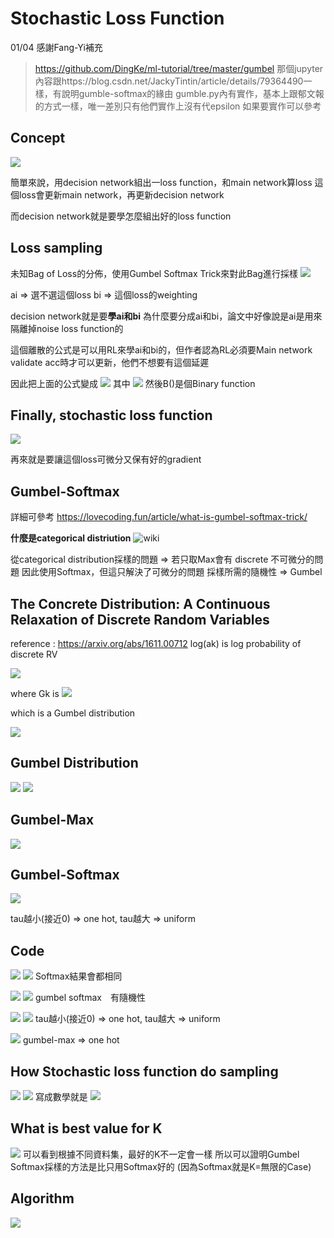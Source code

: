 # Stochastic Loss Function

01/04 感謝Fang-Yi補充
> https://github.com/DingKe/ml-tutorial/tree/master/gumbel
> 那個jupyter內容跟https://blog.csdn.net/JackyTintin/article/details/79364490一樣，有說明gumble-softmax的緣由
> gumble.py內有實作，基本上跟郁文報的方式一樣，唯一差別只有他們實作上沒有代epsilon
> 如果要實作可以參考

## Concept
![](https://i.imgur.com/vd7hlV6.png)

簡單來說，用decision network組出一loss function，和main network算loss
這個loss會更新main network，再更新decision network

而decision network就是要學怎麼組出好的loss function


## Loss sampling
未知Bag of Loss的分佈，使用Gumbel Softmax Trick來對此Bag進行採樣
![](https://i.imgur.com/vbpPi0C.png)


ai => 選不選這個loss
bi => 這個loss的weighting

decision network就是要**學ai和bi**
為什麼要分成ai和bi，論文中好像說是ai是用來隔離掉noise loss function的

這個離散的公式是可以用RL來學ai和bi的，但作者認為RL必須要Main network validate acc時才可以更新，他們不想要有這個延遲

因此把上面的公式變成
![](https://i.imgur.com/JcDyn75.png)
其中
![](https://i.imgur.com/QQYp2OE.png)
然後B()是個Binary function

## Finally, stochastic loss function
![](https://i.imgur.com/AMVuYPu.png)

再來就是要讓這個loss可微分又保有好的gradient


## Gumbel-Softmax
詳細可參考 https://lovecoding.fun/article/what-is-gumbel-softmax-trick/

**什麼是categorical distriution**
![wiki](https://i.imgur.com/xbmgoYX.png)

從categorical distribution採樣的問題 => 若只取Max會有 discrete 不可微分的問題
因此使用Softmax，但這只解決了可微分的問題
採樣所需的隨機性 => Gumbel


## The Concrete Distribution: A Continuous Relaxation of Discrete Random Variables
reference : https://arxiv.org/abs/1611.00712
log(ak) is log probability of discrete RV

![](https://i.imgur.com/76P4Jtc.png)

where Gk is
![](https://i.imgur.com/ecSgDqE.png)

which is a Gumbel distribution

![](https://i.imgur.com/QkG7qJf.png)

## Gumbel Distribution
![](https://i.imgur.com/h8d1usL.png)
![](https://i.imgur.com/yJiAxzj.png)


## Gumbel-Max
![](https://i.imgur.com/4WHxWVQ.png)
## Gumbel-Softmax
![](https://i.imgur.com/d4IgU4V.png)

tau越小(接近0) => one hot, tau越大 => uniform

## Code
![](https://i.imgur.com/6Dmr5ge.png)
![](https://i.imgur.com/W8LhMJ9.png)
Softmax結果會都相同

![](https://i.imgur.com/sk8RenM.png)
![](https://i.imgur.com/OOygOaf.png)
gumbel softmax　有隨機性

![](https://i.imgur.com/sZcYR6c.png)
![](https://i.imgur.com/q7NERg3.png)
tau越小(接近0) => one hot, tau越大 => uniform

![](https://i.imgur.com/f8a1FsE.png)
gumbel-max => one hot

## How Stochastic loss function do sampling
![](https://i.imgur.com/Xjm4Py4.png)
![](https://i.imgur.com/v4x2e5t.png)
寫成數學就是
![](https://i.imgur.com/2zf10RG.png)

## What is best value for K
![](https://i.imgur.com/ubtIBHb.png)
可以看到根據不同資料集，最好的K不一定會一樣
所以可以證明Gumbel Softmax採樣的方法是比只用Softmax好的
(因為Softmax就是K=無限的Case)

## Algorithm
![](https://i.imgur.com/C4wXhaO.png)
